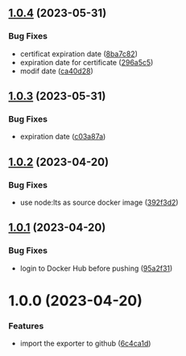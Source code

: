 ## [1.0.4](https://github.com/cnieg/secret-certificat-azure-exporter/compare/1.0.3...1.0.4) (2023-05-31)


### Bug Fixes

* certificat expiration date ([8ba7c82](https://github.com/cnieg/secret-certificat-azure-exporter/commit/8ba7c8265e1b81e8ffa37dc22d2106f7bc3a2747))
* expiration date for certificate ([296a5c5](https://github.com/cnieg/secret-certificat-azure-exporter/commit/296a5c5a0b4eb9f45c3483303681379809968a0a))
* modif date ([ca40d28](https://github.com/cnieg/secret-certificat-azure-exporter/commit/ca40d2831fd71dcfe21a6d897633f8a414dd0bc0))

## [1.0.3](https://github.com/cnieg/secret-certificat-azure-exporter/compare/1.0.2...1.0.3) (2023-05-31)


### Bug Fixes

* expiration date ([c03a87a](https://github.com/cnieg/secret-certificat-azure-exporter/commit/c03a87ac828ce973a7b4d13767f15865867e464e))

## [1.0.2](https://github.com/cnieg/secret-certificat-azure-exporter/compare/1.0.1...1.0.2) (2023-04-20)


### Bug Fixes

* use node:lts as source docker image ([392f3d2](https://github.com/cnieg/secret-certificat-azure-exporter/commit/392f3d2885a8b59f3228ce9330bd73c3224c089f))

## [1.0.1](https://github.com/cnieg/secret-certificat-azure-exporter/compare/1.0.0...1.0.1) (2023-04-20)


### Bug Fixes

* login to Docker Hub before pushing ([95a2f31](https://github.com/cnieg/secret-certificat-azure-exporter/commit/95a2f31af4f4eab47037d45ef787f12b1cd604db))

# 1.0.0 (2023-04-20)


### Features

* import the exporter to github ([6c4ca1d](https://github.com/cnieg/secret-certificat-azure-exporter/commit/6c4ca1d8343778284b3754db234c38ffd64e5985))
